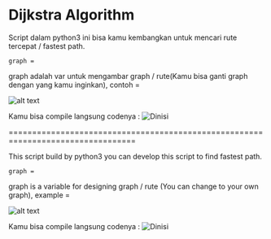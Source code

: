 # Dijkstra Algorithm

Script dalam python3 ini bisa kamu kembangkan untuk mencari rute tercepat / fastest path.

```
graph = 
```

graph adalah var untuk mengambar graph / rute(Kamu bisa ganti graph dengan yang kamu inginkan), contoh =

![alt text](https://preview.ibb.co/i2S1Nz/Drawing.png)

Kamu bisa compile langsung codenya : ![Dinisi](http://tpcg.io/4HnLtQ)

=================================================================================

This script build by python3 you can develop this script to find fastest path.

```
graph = 
```

graph is a variable for designing graph / rute (You can change to your own graph), example =

![alt text](https://preview.ibb.co/i2S1Nz/Drawing.png)

Kamu bisa compile langsung codenya : ![Dinisi](http://tpcg.io/4HnLtQ)
